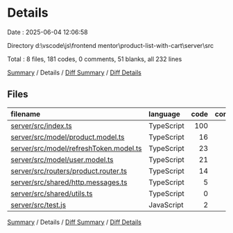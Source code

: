 # Details

Date : 2025-06-04 12:06:58

Directory d:\\vscode\\js\\frontend mentor\\product-list-with-cart\\server\\src

Total : 8 files,  181 codes, 0 comments, 51 blanks, all 232 lines

[Summary](results.md) / Details / [Diff Summary](diff.md) / [Diff Details](diff-details.md)

## Files
| filename | language | code | comment | blank | total |
| :--- | :--- | ---: | ---: | ---: | ---: |
| [server/src/index.ts](/server/src/index.ts) | TypeScript | 100 | 0 | 32 | 132 |
| [server/src/model/product.model.ts](/server/src/model/product.model.ts) | TypeScript | 16 | 0 | 3 | 19 |
| [server/src/model/refreshToken.model.ts](/server/src/model/refreshToken.model.ts) | TypeScript | 23 | 0 | 4 | 27 |
| [server/src/model/user.model.ts](/server/src/model/user.model.ts) | TypeScript | 21 | 0 | 4 | 25 |
| [server/src/routers/product.router.ts](/server/src/routers/product.router.ts) | TypeScript | 14 | 0 | 4 | 18 |
| [server/src/shared/http.messages.ts](/server/src/shared/http.messages.ts) | TypeScript | 5 | 0 | 1 | 6 |
| [server/src/shared/utils.ts](/server/src/shared/utils.ts) | TypeScript | 0 | 0 | 1 | 1 |
| [server/src/test.js](/server/src/test.js) | JavaScript | 2 | 0 | 2 | 4 |

[Summary](results.md) / Details / [Diff Summary](diff.md) / [Diff Details](diff-details.md)